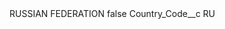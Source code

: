 <?xml version="1.0" encoding="UTF-8"?>
<CustomMetadata xmlns="http://soap.sforce.com/2006/04/metadata" xmlns:xsi="http://www.w3.org/2001/XMLSchema-instance" xmlns:xsd="http://www.w3.org/2001/XMLSchema">
    <label>RUSSIAN FEDERATION</label>
    <protected>false</protected>
    <values>
        <field>Country_Code__c</field>
        <value xsi:type="xsd:string">RU</value>
    </values>
</CustomMetadata>

